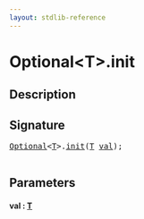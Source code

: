 ```yaml
---
layout: stdlib-reference
---
```


# Optional\<T\>\.init

## Description





## Signature 

<pre>
<a href="../index.html" class="code_type">Optional</a>&lt;<a href="../index.html#typeparam-T" class="code_type">T</a>&gt;.<a href=".html">init</a>(<a href="../index.html#typeparam-T" class="code_type">T</a> <a href=".html#decl-val" class="code_param">val</a>);

</pre>

## Parameters

####  <a id="decl-val"></a>val  : [T](../index.html#typeparam-T)


